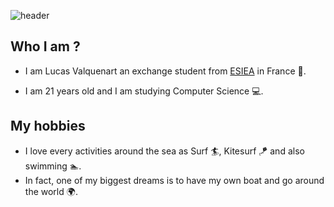 ![header](https://capsule-render.vercel.app/api?type=waving&color=auto&height=200&section=header&text=Lucas%20Valquenart&fontSize=32)

## Who I am ?
* I am Lucas Valquenart an exchange student from [ESIEA](https://www.esiea.fr/en/) in France :croissant:.

* I am 21 years old and I am studying Computer Science :computer:.

## My hobbies
* I love every activities around the sea as Surf :surfer:, Kitesurf :kite: and also swimming :swimmer:.
* In fact, one of my biggest dreams is to have my own boat and go around the world :earth_africa:.